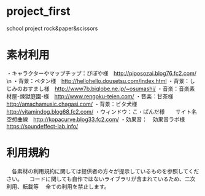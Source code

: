 # project_first
school project rock&amp;paper&amp;scissors

# 素材利用
・キャラクターやマップチップ：ぴぽや様　http://piposozai.blog76.fc2.com/ \n
・背景：ペタン様　http://hellohello.dousetsu.com/index.html
・背景：しじみのおすまし様　http://www7b.biglobe.ne.jp/~osumashi/
・音楽：音楽素材屋-煉獄庭園-様　http://www.rengoku-teien.com/
・音楽：甘茶様　http://amachamusic.chagasi.com/
・背景：ビタ犬様　http://vitamindog.blog68.fc2.com/
・ウィンドウ：こ・ぱんだ様　　サイト名　空想曲線　http://kopacurve.blog33.fc2.com/
・効果音：　効果音ラボ様　https://soundeffect-lab.info/

# 利用規約
　各素材の利用規約に関しては提供者の方々が提示しているものを参照してください。
　コードに関しても自作ではないライブラリが含まれているため、二次利用、転載等
 　全ての利用を禁止します。
